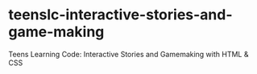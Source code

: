 # teenslc-interactive-stories-and-game-making
Teens Learning Code: Interactive Stories and Gamemaking with HTML &amp; CSS
